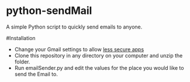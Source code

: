 # python-sendMail

A simple Python script to quickly send emails to anyone.

#Installation

  * Change your Gmail settings to allow [less secure apps](https://support.google.com/accounts/answer/6010255?hl=en)
  * Clone this repository in any directory on your computer and unzip the folder.
  * Run emailSender.py and edit the values for the place you would like to send the Email to.
